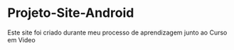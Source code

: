 # Projeto-Site-Android
Este site foi criado durante meu processo de aprendizagem junto ao Curso em Video
